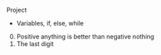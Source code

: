 Project
  - Variables, if, else, while
0. Positive anything is better than negative nothing
1. The last digit 
